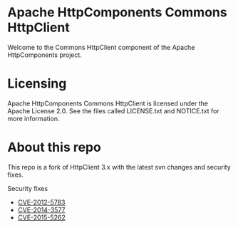 # Apache HttpComponents Commons HttpClient

Welcome to the Commons HttpClient component of the Apache HttpComponents
project.

# Licensing

Apache HttpComponents Commons HttpClient is licensed under the
Apache License 2.0. See the files called LICENSE.txt and NOTICE.txt
for more information.

# About this repo

This repo is a fork of HttpClient 3.x with the latest svn changes and security fixes.

Security fixes

* [CVE-2012-5783](https://nvd.nist.gov/vuln/detail/CVE-2012-5783)
* [CVE-2014-3577](https://nvd.nist.gov/vuln/detail/CVE-2012-5783)
* [CVE-2015-5262](https://nvd.nist.gov/vuln/detail/CVE-2012-5783)
